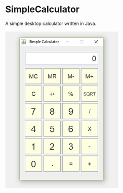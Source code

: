 # SimpleCalculator
A simple desktop calculator written in Java.
<br /><br />
![User Interface](SimpleCalculator.jpg)
